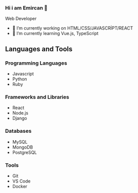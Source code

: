 ### Hi i am Emircan 👋
 Web Developer

- 🔭 I’m currently working on HTML/CSS/JAVASCRİPT/REACT
- 🌱 I’m currently learning Vue.js, TypeScript

## Languages and Tools

### Programming Languages

- Javascript
- Python
- Ruby

### Frameworks and Libraries

- React
- Node.js
- Django

### Databases

- MySQL
- MongoDB
- PostgreSQL

### Tools

- Git
- VS Code
- Docker
